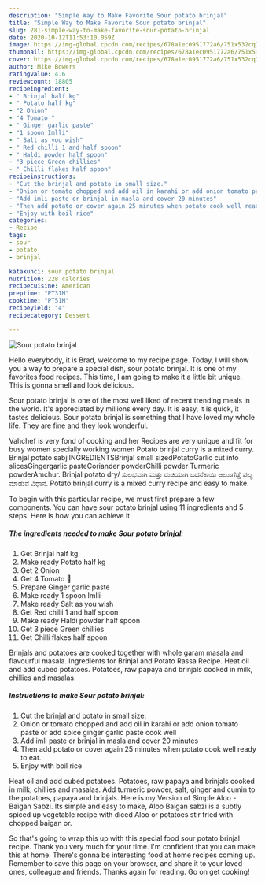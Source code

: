 ```yaml
---
description: "Simple Way to Make Favorite Sour potato brinjal"
title: "Simple Way to Make Favorite Sour potato brinjal"
slug: 281-simple-way-to-make-favorite-sour-potato-brinjal
date: 2020-10-12T11:53:10.059Z
image: https://img-global.cpcdn.com/recipes/678a1ec0951772a6/751x532cq70/sour-potato-brinjal-recipe-main-photo.jpg
thumbnail: https://img-global.cpcdn.com/recipes/678a1ec0951772a6/751x532cq70/sour-potato-brinjal-recipe-main-photo.jpg
cover: https://img-global.cpcdn.com/recipes/678a1ec0951772a6/751x532cq70/sour-potato-brinjal-recipe-main-photo.jpg
author: Mike Bowers
ratingvalue: 4.6
reviewcount: 18805
recipeingredient:
- " Brinjal half kg"
- " Potato half kg"
- "2 Onion"
- "4 Tomato "
- " Ginger garlic paste"
- "1 spoon Imlli"
- " Salt as you wish"
- " Red chilli 1 and half spoon"
- " Haldi powder half spoon"
- "3 piece Green chillies"
- " Chilli flakes half spoon"
recipeinstructions:
- "Cut the brinjal and potato in small size."
- "Onion or tomato chopped and add oil in karahi or add onion tomato paste or add spice ginger garlic paste cook well"
- "Add imli paste or brinjal in masla and cover 20 minutes"
- "Then add potato or cover again 25 minutes when potato cook well ready to eat."
- "Enjoy with boil rice"
categories:
- Recipe
tags:
- sour
- potato
- brinjal

katakunci: sour potato brinjal 
nutrition: 228 calories
recipecuisine: American
preptime: "PT31M"
cooktime: "PT51M"
recipeyield: "4"
recipecategory: Dessert

---
```



![Sour potato brinjal](https://img-global.cpcdn.com/recipes/678a1ec0951772a6/751x532cq70/sour-potato-brinjal-recipe-main-photo.jpg)

Hello everybody, it is Brad, welcome to my recipe page. Today, I will show you a way to prepare a special dish, sour potato brinjal. It is one of my favorites food recipes. This time, I am going to make it a little bit unique. This is gonna smell and look delicious.

Sour potato brinjal is one of the most well liked of recent trending meals in the world. It's appreciated by millions every day. It is easy, it is quick, it tastes delicious. Sour potato brinjal is something that I have loved my whole life. They are fine and they look wonderful.

Vahchef is very fond of cooking and her Recipes are very unique and fit for busy women specially working women Potato brinjal curry is a mixed curry. Brinjal potato sabjiINGREDIENTSBrinjal small sizedPotatoGarlic cut into slicesGingergarlic pasteCoriander powderChilli powder Turmeric powderAmchur. Brinjal potato dry/ ಸುಲಭವಾಗಿ ಮತ್ತು ರುಚಿಯಾಗಿ ಬದನೆಕಾಯಿ ಆಲೂಗೆಡ್ಡೆ ಪಲ್ಯ ಮಾಡುವ ವಿಧಾನ. Potato brinjal curry is a mixed curry recipe and easy to make.


To begin with this particular recipe, we must first prepare a few components. You can have sour potato brinjal using 11 ingredients and 5 steps. Here is how you can achieve it.

<!--inarticleads1-->

##### The ingredients needed to make Sour potato brinjal:

1. Get  Brinjal half kg
1. Make ready  Potato half kg
1. Get 2 Onion
1. Get 4 Tomato 🍅
1. Prepare  Ginger garlic paste
1. Make ready 1 spoon Imlli
1. Make ready  Salt as you wish
1. Get  Red chilli 1 and half spoon
1. Make ready  Haldi powder half spoon
1. Get 3 piece Green chillies
1. Get  Chilli flakes half spoon


Brinjals and potatoes are cooked together with whole garam masala and flavourful masala. Ingredients for Brinjal and Potato Rassa Recipe. Heat oil and add cubed potatoes. Potatoes, raw papaya and brinjals cooked in milk, chillies and masalas. 

<!--inarticleads2-->

##### Instructions to make Sour potato brinjal:

1. Cut the brinjal and potato in small size.
1. Onion or tomato chopped and add oil in karahi or add onion tomato paste or add spice ginger garlic paste cook well
1. Add imli paste or brinjal in masla and cover 20 minutes
1. Then add potato or cover again 25 minutes when potato cook well ready to eat.
1. Enjoy with boil rice


Heat oil and add cubed potatoes. Potatoes, raw papaya and brinjals cooked in milk, chillies and masalas. Add turmeric powder, salt, ginger and cumin to the potatoes, papaya and brinjals. Here is my Version of Simple Aloo -Baigan Sabzi. Its simple and easy to make, Aloo Baigan sabzi is a subtly spiced up vegetable recipe with diced Aloo or potatoes stir fried with chopped baigan or. 

So that's going to wrap this up with this special food sour potato brinjal recipe. Thank you very much for your time. I'm confident that you can make this at home. There's gonna be interesting food at home recipes coming up. Remember to save this page on your browser, and share it to your loved ones, colleague and friends. Thanks again for reading. Go on get cooking!
